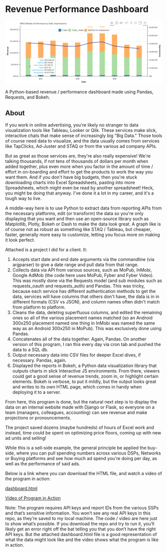 # Revenue Performance Dashboard 

![alt text](https://raw.githubusercontent.com/wrny/revenue_dashboard_example/master/example-image.png
 "Revenue Dashboard Example")

A Python-based revenue / performance dashboard made using Pandas, Requests, and Bokeh. 

## About

If you work in online advertising, you're likely no stranger to data visualization tools like Tableau, Looker or Qlik. These services make slick, interactive chats that make sense of increasingly big "Big Data." Those tools of course need data to visualize, and the data usually comes from services like TapClicks, Ad-Juster and STAQ or from the various ad company APIs.

But as great as those services are, they're also really expensive! We're talking thousands, if not tens of thousands of dollars per month when added together, plus even more when you factor in the amount of time / effort in on-boarding and effort to get the products to work the way you want them. And if you don't have big budgets, then you're stuck downloading charts into Excel Spreadsheets, pasting into more Spreadsheets, which might even be read by another spreadsheet! Heck, you might be doing that anyway. I've done it a lot in my career, and it's a tough way to live.

A middle-way here is to use Python to extract data from reporting APIs from the necessary platforms, edit (or transform) the data so you're only displaying that you want and then use an open-source library such as Matplotlib, Plotly, Bokeh or Dash to make the data look great. A graph like is of course not as robust as something like STAQ / Tableau, but cheaper, faster, generally more easy to customize, letting you focus more on making it look perfect.

Attached is a project I did for a client. It:

1.  Accepts start date and end date arguments via the commandline (via argparser) to give a date range and pull data from that range.
2. Collects data via API from various sources, such as MoPub, InMobi, Google AdMob (the code here uses MoPub, Fyber and Fyber Video). This was mostly done via the Requests model (and sub modules such as requests_oauth and requests_auth) and Pandas. This was tricky, because each service has different authentication methods to get the data, services will have columns that others don't have, the data is in in different formats (CSV vs JSON), and column names often didn't match from platform to platform. 
3. Cleans the data, deleting superfluous columns, and edited the remaining ones so all of the various placement names matched (so an Android 300x250 placement named one thing in InMobi was named the same way as an Android 300x250 in MoPub). This was exclusively done using Pandas.
4. Concatenates all of the data together. Again, Pandas. On another version of this program, I ran this every day via cron tab and pushed the data to a SQL db.
5. Output necessary data into CSV files for deeper Excel dives, if necessary. Pandas, again.
6. Displayed the reports in Bokeh, a Python data visualization library that outputs charts in slick Interactive JS environments. From there, viewers could get a good sense of revenue trends, zoom in, or highlight certain elements. Bokeh is verbose, to put it mildly, but the output looks great and writes to its own HTML page, which comes in handy when deploying it to a server.

From here, this program is done, but the natural next step is to display the data on an internal website made with Django or Flask, so everyone on a team (managers, colleagues, accounting) can see revenue and make projections or pronouncements.

The project saved dozens (maybe hundreds) of hours of Excel work and instead, time could be spent on optimizing price floors, coming up with new ad units and selling!

While this is a sell-side example, the general principle be applied the buy-side, where you can pull spending numbers across various DSPs, Networks or Buying platforms and see how much ad spend you're doing per day, as well as the performance of said ads.

Below is a link where you can download the HTML file, and watch a video of the program in action:

[dashboard.html](https://drive.google.com/open?id=1-qRoa9V7IeSmBuLqUWjk1mFq8IR-EHsJ)

[Video of Program in Action](https://drive.google.com/file/d/14GfVJxMm9pKLDFwhB8S93UcQMrcUkK-W/view)

Note: The program requires API keys and report IDs from the various SSPs and that’s sensitive information. You won’t see any real API keys in this repo, as they’re saved to my local machine. The code / video are here just to show what’s possible. If you download the repo and try to run it, you’ll likely get an error right off the bat telling you that you don’t have the right API keys. But the attached dashboard.html file is a good representation of what the data might look like and the video shows what the program is like in action.
